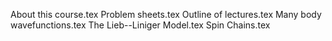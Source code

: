About this course.tex
Problem sheets.tex
Outline of lectures.tex
Many body wavefunctions.tex
The Lieb--Liniger Model.tex
Spin Chains.tex